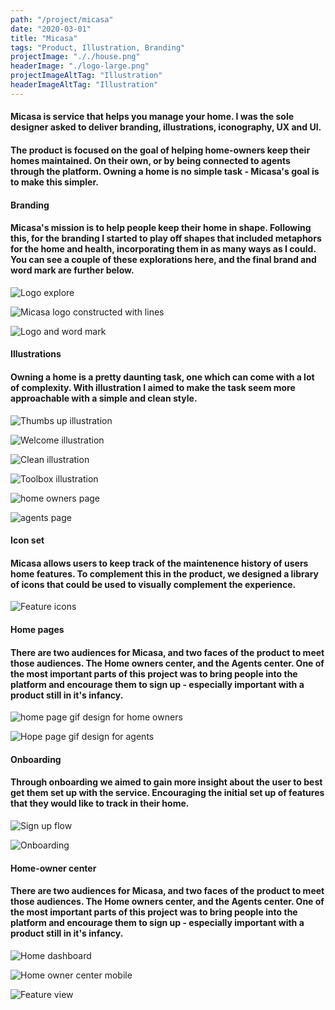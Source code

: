 ```yaml
---
path: "/project/micasa"
date: "2020-03-01"
title: "Micasa"
tags: "Product, Illustration, Branding"
projectImage: "././house.png"
headerImage: "./logo-large.png"
projectImageAltTag: "Illustration"
headerImageAltTag: "Illustration"
---
```


<div class="project-sub-head">
    <h4 class="project-sub-title">
        Micasa is service that helps you manage your home. I was the sole designer asked to deliver branding, illustrations, iconography, UX and UI.
    </h4>
    <h4 class="project-description">
        The product is focused on the goal of helping home-owners keep their homes maintained. On their own, or by being connected to agents through the platform. Owning a home is no simple task - Micasa's goal is to make this simpler.
    </h4>
</div>

<div class="project-sub-head">
    <h4 class="project-sub-title">
        Branding
    </h4>
    <h4 class="project-description">
        Micasa's mission is to help people keep their home in shape. Following this, for the branding I started to play off shapes that included metaphors for the home and health, incorporating them in as many ways as I could. You can see a couple of these explorations here, and the final brand and word mark are further below.
    </h4>
</div>

![Logo explore](./logo-explore.png)

![Micasa logo constructed with lines](./micasa-logo-const.png)

![Logo and word mark](./brand-and-word.png)


<div class="project-sub-head">
    <h4 class="project-sub-title">
        Illustrations
    </h4>
    <h4 class="project-description">
        Owning a home is a pretty daunting task, one which can come with a lot of complexity. With illustration I aimed to make the task seem more approachable with a simple and clean style. 
    </h4>
</div>

![Thumbs up illustration](./thumbs-up.png)

![Welcome illustration](./welcome.png)

![Clean illustration](./clean-illustration.png)

![Toolbox illustration](./toolbox.png)

![home owners page](./trio1.png)

![agents page](./trio2.png)

<div class="project-sub-head">
    <h4 class="project-sub-title">
        Icon set
    </h4>
    <h4 class="project-description">
        Micasa allows users to keep track of the maintenence history of users home features. To complement this in the product, we designed a library of icons that could be used to visually complement the experience.
    </h4>
</div>

![Feature icons](./icons.png)

<div class="project-sub-head">
    <h4 class="project-sub-title">
        Home pages
    </h4>
    <h4 class="project-description">
        There are two audiences for Micasa, and two faces of the product to meet those audiences. The Home owners center, and the Agents center. One of the most important parts of this project was to bring people into the platform and encourage them to sign up - especially important with a product still in it's infancy. 
    </h4>
</div>

![home page gif design for home owners](./home-page.gif)

![Hope page gif design for agents](./agent-page.gif)

<div class="project-sub-head">
    <h4 class="project-sub-title">
        Onboarding
    </h4>
    <h4 class="project-description">
        Through onboarding we aimed to gain more insight about the user to best get them set up with the service. Encouraging the initial set up of features that they would like to track in their home. 
    </h4>
</div>

![Sign up flow](./micasa-sign-up.png)

![Onboarding](./onboarding.png)

<div class="project-sub-head">
    <h4 class="project-sub-title">
        Home-owner center
    </h4>
    <h4 class="project-description">
        There are two audiences for Micasa, and two faces of the product to meet those audiences. The Home owners center, and the Agents center. One of the most important parts of this project was to bring people into the platform and encourage them to sign up - especially important with a product still in it's infancy. 
    </h4>
</div>

![Home dashboard](./home-dashboard.png)

![Home owner center mobile](./app-mobile-home-owner-shadow.png)

![Feature view](./feature-view.gif)
